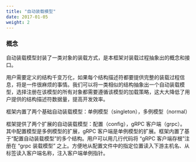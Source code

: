 ```yaml
---
title: "自动装载模型"
date: 2017-01-05
weight: 2
---
```


### 概念

自动装载模型封装了一类对象的装载方式，是本框架对装载过程抽象出的概念和接口。

用户需要定义的结构千变万化，如果每个结构描述符都要提供完整的装载过程信息，将是一件很麻烦的事情。我们可以将一类相似的结构抽象出一个自动装载模型，选择注册在该模型的所有对象都需要遵循该模型的加载策略，这大大降低了用户提供的结构描述符数据量，提高开发效率。

框架内置了两个基础自动装载模型：单例模型（singleton），多例模型（normal）

框架提供了两个扩展的自动装载模型：配置（config），gRPC 客户端（grpc）。其中配置模型是多例模型的扩展，gRPC 客户端是单例模型的扩展。框架内置了基于“配置自动装载模型”的多个结构。用户可以用几行代码将 “gRPC 客户端存根”注册在 “grpc 装载模型” 之上。方便地从配置文件中的指定位置读入下游主机名、从标签读入客户端名称，注入客户端单例指针。


